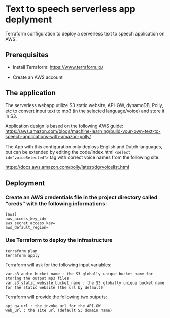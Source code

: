 # Text to speech serverless app deplyment
Terraform configuration to deploy a serverless text to speech application on AWS.

## Prerequisites

- Install Terraform:
  https://www.terraform.io/

- Create an AWS account

## The application

The serverless webapp utilize S3 static website, API-GW, dynamoDB, Polly, etc to convert input text to mp3 (in the selected language/voice) and store it in S3.

Application design is based on the following AWS guide:
https://aws.amazon.com/blogs/machine-learning/build-your-own-text-to-speech-applications-with-amazon-polly/

The App with this configuration only deploys English and Dutch languages, but can be extended by editing the  code/index.html `<select id="voiceSelected">` tag with correct voice names from the following site:
  
https://docs.aws.amazon.com/polly/latest/dg/voicelist.html

## Deployment

### Create an AWS credentials file in the project directory called "creds" with the following informations:
```
[aws]
aws_access_key_id=
aws_secret_access_key=
aws_default_region=
```

### Use Terraform to deploy the infrastructure
```
terraform plan
terraform apply
```

Terraform will ask for the following input variables:
```
var.s3_audio_bucket_name : the S3 globally unique bucket name for storing the output mp3 files
var.s3_static_website_bucket_name : the S3 globally unique bucket name for the static website (the url by default)
```

Terraform will provide the following two outputs:
```
api_gw_url : the invoke url for the API-GW
web_url : the site url (default S3 domain name)
```
